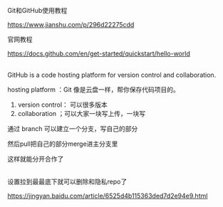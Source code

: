 Git和GitHub使用教程

https://www.jianshu.com/p/296d22275cdd

官网教程

https://docs.github.com/en/get-started/quickstart/hello-world

\
GitHub is a code hosting platform for version control and collaboration.

hosting platform ：Git 像是云盘一样，帮你保存代码项目的。
1. version control： 可以很多版本
2. collaboration ；可以大家一块写上传，一块写

通过 branch 可以建立一个分支，写自己的部分

然后pull把自己的部分merge进主分支里

这样就能分开合作了

\
设置拉到最最底下就可以删除和隐私repo了

https://jingyan.baidu.com/article/6525d4b115363ded7d2e94e9.html
